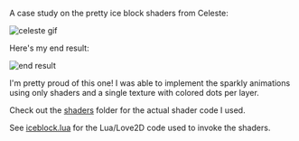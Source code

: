A case study on the pretty ice block shaders from Celeste:

![celeste gif](https://media.giphy.com/media/f6mijS2HXnJVJgPqA2/giphy.gif)

Here's my end result:

![end result](https://media3.giphy.com/media/RNcOWp2YsPdkiDDVhE/giphy.gif)

I'm pretty proud of this one! I was able to implement the sparkly animations using only shaders and a single texture with colored dots per layer.

Check out the [shaders](https://github.com/japhib/celesteShaderCaseStudy1/tree/master/shaders) folder for the actual shader code I used.

See [iceblock.lua](https://github.com/japhib/celesteShaderCaseStudy1/blob/master/iceblock.lua) for the Lua/Love2D code used to invoke the shaders.